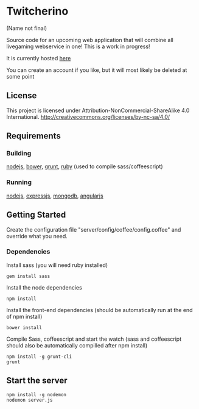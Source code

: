# Twitcherino
(Name not final)

Source code for an upcoming web application that will combine all livegaming webservice in one!
This is a work in progress!

It is currently hosted [here](http://warm-mountain-7865.herokuapp.com/)

You can create an account if you like, but it will most likely be deleted at some point

## License

This project is licensed under Attribution-NonCommercial-ShareAlike 4.0 International.
http://creativecommons.org/licenses/by-nc-sa/4.0/


## Requirements

### Building

[nodejs](http://nodejs.org/), [bower](http://bower.io/), [grunt](http://gruntjs.com/), [ruby](https://www.ruby-lang.org/) (used to compile sass/coffeescript)

### Running

[nodejs](http://nodejs.org/), [expressjs](http://expressjs.com/), [mongodb](https://www.mongodb.org/), [angularjs](https://angularjs.org/)


## Getting Started


Create the configuration file "server/config/coffee/config.coffee" and override what you need.


### Dependencies

Install sass (you will need ruby installed)

```shell
gem install sass
```

Install the node dependencies

```shell
npm install
```

Install the front-end dependencies (should be automatically run at the end of npm install)

```shell
bower install
```

Compile Sass, coffeescript and start the watch (sass and coffeescript should also be automatically compilled after npm install)

```shell
npm install -g grunt-cli
grunt
```

## Start the server

```shell
npm install -g nodemon
nodemon server.js
```
